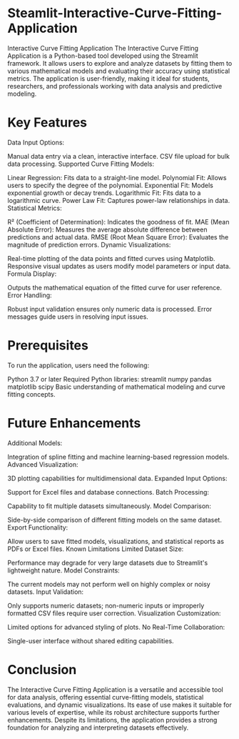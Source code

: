 # Steamlit-Interactive-Curve-Fitting-Application

Interactive Curve Fitting Application
The Interactive Curve Fitting Application is a Python-based tool developed using the Streamlit framework. It allows users to explore and analyze datasets by fitting them to various mathematical models and evaluating their accuracy using statistical metrics. The application is user-friendly, making it ideal for students, researchers, and professionals working with data analysis and predictive modeling.

# Key Features
Data Input Options:

Manual data entry via a clean, interactive interface.
CSV file upload for bulk data processing.
Supported Curve Fitting Models:

Linear Regression: Fits data to a straight-line model.
Polynomial Fit: Allows users to specify the degree of the polynomial.
Exponential Fit: Models exponential growth or decay trends.
Logarithmic Fit: Fits data to a logarithmic curve.
Power Law Fit: Captures power-law relationships in data.
Statistical Metrics:

R² (Coefficient of Determination): Indicates the goodness of fit.
MAE (Mean Absolute Error): Measures the average absolute difference between predictions and actual data.
RMSE (Root Mean Square Error): Evaluates the magnitude of prediction errors.
Dynamic Visualizations:

Real-time plotting of the data points and fitted curves using Matplotlib.
Responsive visual updates as users modify model parameters or input data.
Formula Display:

Outputs the mathematical equation of the fitted curve for user reference.
Error Handling:

Robust input validation ensures only numeric data is processed.
Error messages guide users in resolving input issues.

# Prerequisites
To run the application, users need the following:

Python 3.7 or later
Required Python libraries:
streamlit
numpy
pandas
matplotlib
scipy
Basic understanding of mathematical modeling and curve fitting concepts.

# Future Enhancements
Additional Models:

Integration of spline fitting and machine learning-based regression models.
Advanced Visualization:

3D plotting capabilities for multidimensional data.
Expanded Input Options:

Support for Excel files and database connections.
Batch Processing:

Capability to fit multiple datasets simultaneously.
Model Comparison:

Side-by-side comparison of different fitting models on the same dataset.
Export Functionality:

Allow users to save fitted models, visualizations, and statistical reports as PDFs or Excel files.
Known Limitations
Limited Dataset Size:

Performance may degrade for very large datasets due to Streamlit's lightweight nature.
Model Constraints:

The current models may not perform well on highly complex or noisy datasets.
Input Validation:

Only supports numeric datasets; non-numeric inputs or improperly formatted CSV files require user correction.
Visualization Customization:

Limited options for advanced styling of plots.
No Real-Time Collaboration:

Single-user interface without shared editing capabilities.

# Conclusion
The Interactive Curve Fitting Application is a versatile and accessible tool for data analysis, offering essential curve-fitting models, statistical evaluations, and dynamic visualizations. Its ease of use makes it suitable for various levels of expertise, while its robust architecture supports further enhancements. Despite its limitations, the application provides a strong foundation for analyzing and interpreting datasets effectively.
